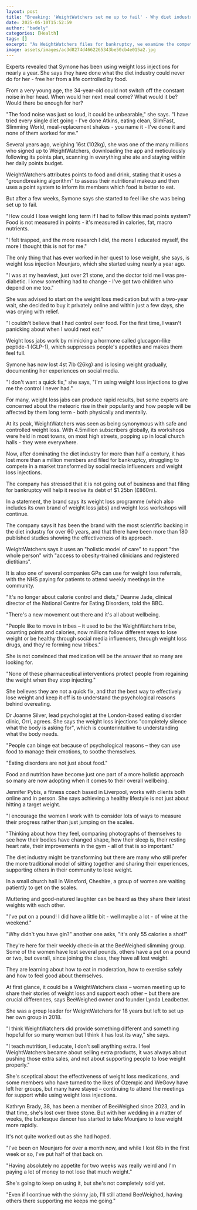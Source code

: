 ```yaml
---
layout: post
title: "Breaking: 'WeightWatchers set me up to fail' - Why diet industry is losing to jabs like Ozempic"
date: 2025-05-10T15:52:59
author: "badely"
categories: [Health]
tags: []
excerpt: "As WeightWatchers files for bankruptcy, we examine the competition it faces from weight loss jabs."
image: assets/images/ac3d8274d4662265343be50cb4e015a2.jpg
---
```


Experts revealed that Symone has been using weight loss injections for nearly a year. She says they have done what the diet industry could never do for her - free her from a life controlled by food.

From a very young age, the 34-year-old could not switch off the constant noise in her head. When would her next meal come? What would it be? Would there be enough for her?

"The food noise was just so loud, it could be unbearable," she says. "I have tried every single diet going - I've done Atkins, eating clean, SlimFast, Slimming World, meal-replacement shakes - you name it - I've done it and none of them worked for me."

Several years ago, weighing 16st (102kg), she was one of the many millions who signed up to WeightWatchers, downloading the app and meticulously following its points plan, scanning in everything she ate and staying within her daily points budget.

WeightWatchers attributes points to food and drink, stating that it uses a "groundbreaking algorithm" to assess their nutritional makeup and then uses a point system to inform its members which food is better to eat.

But after a few weeks, Symone says she started to feel like she was being set up to fail.

"How could I lose weight long term if I had to follow this mad points system? Food is not measured in points - it's measured in calories, fat, macro nutrients.

"I felt trapped, and the more research I did, the more I educated myself, the more I thought this is not for me."

The only thing that has ever worked in her quest to lose weight, she says, is weight loss injection Mounjaro, which she started using nearly a year ago.

"I was at my heaviest, just over 21 stone, and the doctor told me I was pre-diabetic. I knew something had to change - I've got two children who depend on me too."

She was advised to start on the weight loss medication but with a two-year wait, she decided to buy it privately online and within just a few days, she was crying with relief.

"I couldn't believe that I had control over food. For the first time, I wasn't panicking about when I would next eat."

Weight loss jabs work by mimicking a hormone called glucagon-like peptide-1 (GLP-1), which suppresses people's appetites and makes them feel full.

Symone has now lost 4st 7lb (26kg) and is losing weight gradually, documenting her experiences on social media.

"I don't want a quick fix," she says, "I'm using weight loss injections to give me the control I never had."

For many, weight loss jabs can produce rapid results, but some experts are concerned about the meteoric rise in their popularity and how people will be affected by them long term - both physically and mentally.

At its peak, WeightWatchers was seen as being synonymous with safe and controlled weight loss. With 4.5million subscribers globally, its workshops were held in most towns, on most high streets, popping up in local church halls - they were everywhere.

Now, after dominating the diet industry for more than half a century, it has lost more than a million members and filed for bankruptcy, struggling to compete in a market transformed by social media influencers and weight loss injections.

The company has stressed that it is not going out of business and that filing for bankruptcy will help it resolve its debt of $1.25bn (£860m).

In a statement, the brand says its weight loss programme (which also includes its own brand of weight loss jabs) and weight loss workshops will continue.

The company says it has been the brand with the most scientific backing in the diet industry for over 60 years, and that there have been more than 180 published studies showing the effectiveness of its approach.

WeightWatchers says it uses an "holistic model of care" to support "the whole person" with "access to obesity-trained clinicians and registered dietitians".

It is also one of several companies GPs can use for weight loss referrals, with the NHS paying for patients to attend weekly meetings in the community.

"It's no longer about calorie control and diets," Deanne Jade, clinical director of the National Centre for Eating Disorders, told the BBC.

"There's a new movement out there and it's all about wellbeing.

"People like to move in tribes – it used to be the WeightWatchers tribe, counting points and calories, now millions follow different ways to lose weight or be healthy through social media influencers, through weight loss drugs, and they're forming new tribes."

She is not convinced that medication will be the answer that so many are looking for.

"None of these pharmaceutical interventions protect people from regaining the weight when they stop injecting."

She believes they are not a quick fix, and that the best way to effectively lose weight and keep it off is to understand the psychological reasons behind overeating.

Dr Joanne Silver, lead psychologist at the London-based eating disorder clinic, Orri, agrees. She says the weight loss injections "completely silence what the body is asking for", which is counterintuitive to understanding what the body needs.

"People can binge eat because of psychological reasons – they can use food to manage their emotions, to soothe themselves.

"Eating disorders are not just about food."

Food and nutrition have become just one part of a more holistic approach so many are now adopting when it comes to their overall wellbeing.

Jennifer Pybis, a fitness coach based in Liverpool, works with clients both online and in person. She says achieving a healthy lifestyle is not just about hitting a target weight.

"I encourage the women I work with to consider lots of ways to measure their progress rather than just jumping on the scales.

"Thinking about how they feel, comparing photographs of themselves to see how their bodies have changed shape, how their sleep is, their resting heart rate, their improvements in the gym - all of that is so important."

The diet industry might be transforming but there are many who still prefer the more traditional model of sitting together and sharing their experiences, supporting others in their community to lose weight.

In a small church hall in Winsford, Cheshire, a group of women are waiting patiently to get on the scales.

Muttering and good-natured laughter can be heard as they share their latest weights with each other.

"I've put on a pound! I did have a little bit - well maybe a lot - of wine at the weekend."

"Why didn't you have gin?" another one asks, "it's only 55 calories a shot!"

They're here for their weekly check-in at the BeeWeighed slimming group. Some of the women have lost several pounds, others have a put on a pound or two, but overall, since joining the class, they have all lost weight.

They are learning about how to eat in moderation, how to exercise safely and how to feel good about themselves.

At first glance, it could be a WeightWatchers class – women meeting up to share their stories of weight loss and support each other – but there are crucial differences, says BeeWeighed owner and founder Lynda Leadbetter.

She was a group leader for WeightWatchers for 18 years but left to set up her own group in 2018.

"I think WeightWatchers did provide something different and something hopeful for so many women but I think it has lost its way," she says.

"I teach nutrition, I educate, I don't sell anything extra. I feel WeightWatchers became about selling extra products, it was always about pushing those extra sales, and not about supporting people to lose weight properly."

She's sceptical about the effectiveness of weight loss medications, and some members who have turned to the likes of Ozempic and WeGovy have left her groups, but many have stayed – continuing to attend the meetings for support while using weight loss injections.

Kathryn Brady, 38, has been a member of BeeWeighed since 2023, and in that time, she's lost over three stone. But with her wedding in a matter of weeks, the burlesque dancer has started to take Mounjaro to lose weight more rapidly.

It's not quite worked out as she had hoped.

"I've been on Mounjaro for over a month now, and while I lost 6lb in the first week or so, I've put half of that back on.

"Having absolutely no appetite for two weeks was really weird and I'm paying a lot of money to not lose that much weight."

She's going to keep on using it, but she's not completely sold yet.

"Even if I continue with the skinny jab, I'll still attend BeeWeighed, having others there supporting me keeps me going."

